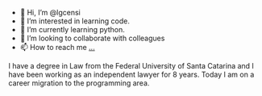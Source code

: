 - 👋 Hi, I’m @lgcensi
- 👀 I’m interested in learning code.
- 🌱 I’m currently learning python.
- 💞️ I’m looking to collaborate with colleagues
- 📫 How to reach me [...](https://www.linkedin.com/in/lucascensi/)

I have a degree in Law from the Federal University of Santa Catarina and I have been working as an independent lawyer for 8 years. 
Today I am on a career migration to the programming area.

<!---
lgcensi/lgcensi is a ✨ special ✨ repository because its `README.md` (this file) appears on your GitHub profile.
You can click the Preview link to take a look at your changes.
--->
